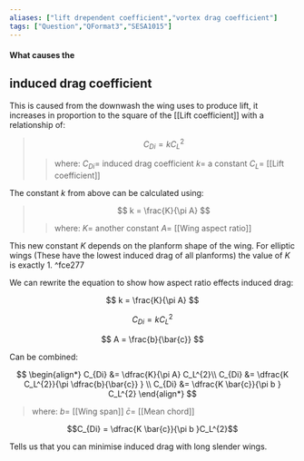 ```yaml
---
aliases: ["lift drependent coefficient","vortex drag coefficient"]
tags: ["Question","QFormat3","SESA1015"]
---
```


#### What causes the
## induced drag coefficient
This is caused from the downwash the wing uses to produce lift, it increases in proportion to the square of the [[Lift coefficient]] with a relationship of:

> $$ C_{Di} = k C_L^{2} $$ 
>> where:
>> $C_{Di} =$ induced drag coefficient
>> $k =$ a constant
>> $C_L =$ [[Lift coefficient]]

The constant $k$ from above can be calculated using:

> $$ k = \frac{K}{\pi A} $$ 
>> where:
>> $K =$ another constant
>> $A =$ [[Wing aspect ratio]]

This new constant $K$ depends on the planform shape of the wing. For elliptic wings (These have the lowest induced drag of all planforms) the value of $K$ is exactly 1. ^fce277

We can rewrite the equation to show how aspect ratio effects induced drag:

$$ k = \frac{K}{\pi A} $$ 

$$ C_{Di} = k C_L^{2} $$ 

 $$ A = \frac{b}{\bar{c}} $$ 
 
 Can be combined:
 
 $$ \begin{align*}
C_{Di} &= \dfrac{K}{\pi A} C_L^{2}\\
C_{Di} &= \dfrac{K C_L^{2}}{\pi \dfrac{b}{\bar{c}} } \\
C_{Di} &= \dfrac{K \bar{c}}{\pi b } C_L^{2}
\end{align*} $$
 
> where:
> $b =$ [[Wing span]]
> $\bar{c} =$ [[Mean chord]]

$$C_{Di} = \dfrac{K \bar{c}}{\pi b }C_L^{2}$$

Tells us that you can minimise induced drag with long slender wings.